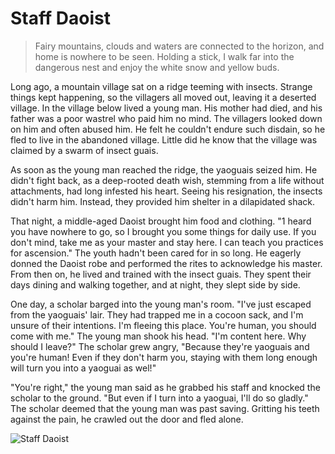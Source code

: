 # Staff Daoist

> Fairy mountains, clouds and waters are connected to the horizon, and
> home is nowhere to be seen.
> Holding a stick, I walk far into the dangerous nest and enjoy the white
> snow and yellow buds.

Long ago, a mountain village sat on a ridge teeming with insects. Strange
things kept happening, so the villagers all moved out, leaving it a deserted
village. In the village below lived a young man. His mother had died, and
his father was a poor wastrel who paid him no mind. The villagers looked
down on him and often abused him. He felt he couldn't endure such
disdain, so he fled to live in the abandoned village. Little did he know that
the village was claimed by a swarm of insect guais.

As soon as the young man reached the ridge, the yaoguais seized him. He
didn't fight back, as a deep-rooted death wish, stemming from a life
without attachments, had long infested his heart. Seeing his resignation,
the insects didn't harm him. Instead, they provided him shelter in a
dilapidated shack.

That night, a middle-aged Daoist brought him food and clothing. "1 heard
you have nowhere to go, so I brought you some things for daily use. If you
don't mind, take me as your master and stay here. I can teach you practices
for ascension." The youth hadn't been cared for in so long. He eagerly
donned the Daoist robe and performed the rites to acknowledge his
master. From then on, he lived and trained with the insect guais. They
spent their days dining and walking together, and at night, they slept side
by side.

One day, a scholar barged into the young man's room. "I've just escaped
from the yaoguais' lair. They had trapped me in a cocoon sack, and I'm
unsure of their intentions. I'm fleeing this place. You're human, you
should come with me." The young man shook his head. "I'm content here.
Why should I leave?" The scholar grew angry, "Because they're yaoguais
and you're human! Even if they don't harm you, staying with them long
enough will turn you into a yaoguai as wel!"

"You're right," the young man said as he grabbed his staff and knocked the
scholar to the ground. "But even if I turn into a yaoguai, I'll do so gladly."
The scholar deemed that the young man was past saving. Gritting his teeth
against the pain, he crawled out the door and fled alone.

![Staff Daoist](/image-20240827220304309.png)